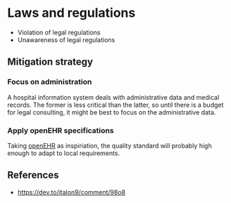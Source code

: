 # Laws and regulations

- Violation of legal regulations
- Unawareness of legal regulations

## Mitigation strategy

### Focus on administration
 
A hospital information system deals with administrative data and medical records. The former is less critical than the latter, so until there is a budget for legal consulting, it might be best to focus on the administrative data.

### Apply openEHR specifications

Taking [openEHR](https://openehr.org/) as inspiriation, the quality standard will probably high enough to adapt to local requirements.

## References

- https://dev.to/italon9/comment/98o8

